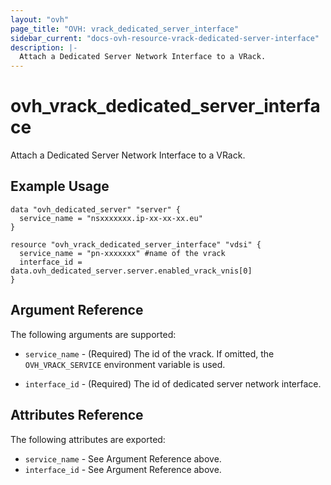 ```yaml
---
layout: "ovh"
page_title: "OVH: vrack_dedicated_server_interface"
sidebar_current: "docs-ovh-resource-vrack-dedicated-server-interface"
description: |-
  Attach a Dedicated Server Network Interface to a VRack.
---
```


# ovh_vrack_dedicated_server_interface

Attach a Dedicated Server Network Interface to a VRack.

## Example Usage

```hcl
data "ovh_dedicated_server" "server" {
  service_name = "nsxxxxxxx.ip-xx-xx-xx.eu"
}

resource "ovh_vrack_dedicated_server_interface" "vdsi" {
  service_name = "pn-xxxxxxx" #name of the vrack
  interface_id = data.ovh_dedicated_server.server.enabled_vrack_vnis[0]
}
```

## Argument Reference

The following arguments are supported:

* `service_name` - (Required) The id of the vrack. If omitted,
    the `OVH_VRACK_SERVICE` environment variable is used. 

* `interface_id` - (Required) The id of dedicated server network interface.

## Attributes Reference

The following attributes are exported:

* `service_name` - See Argument Reference above.
* `interface_id` - See Argument Reference above.
